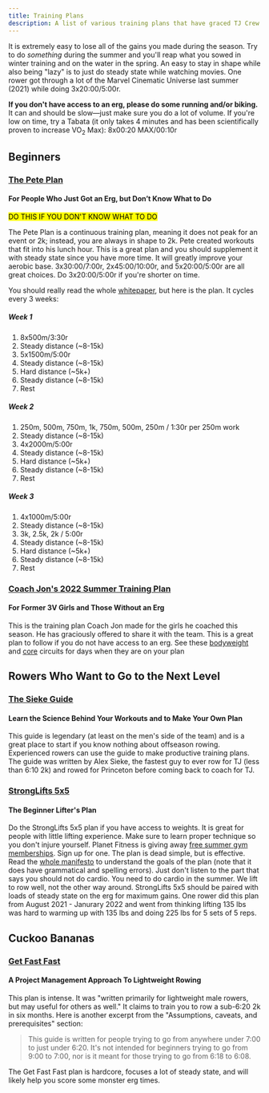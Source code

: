 ```yaml
---
title: Training Plans
description: A list of various training plans that have graced TJ Crew's awareness
---
```


It is extremely easy to lose all of the gains you made during the season. Try to
do _something_ during the summer and you'll reap what you sowed in winter
training and on the water in the spring. An easy to stay in shape while also
being "lazy" is to just do steady state while watching movies. One rower got
through a lot of the Marvel Cinematic Universe last summer (2021) while doing
3x20:00/5:00r.

**If you don't have access to an erg, please do some running and/or biking.** It
can and should be slow—just make sure you do a lot of volume. If you're low on
time, try a Tabata (it only takes 4 minutes and has been scientifically proven
to increase VO<sub>2</sub> Max): 8x00:20 MAX/00:10r

## Beginners

### [The Pete Plan](https://thepeteplan.wordpress.com/the-pete-plan/)

#### For People Who Just Got an Erg, but Don’t Know What to Do

<mark>DO THIS IF YOU DON'T KNOW WHAT TO DO</mark>

The Pete Plan is a continuous training plan, meaning it does not peak for an
event or 2k; instead, you are always in shape to 2k. Pete created workouts that
fit into his lunch hour. This is a great plan and you should supplement it with
steady state since you have more time. It will greatly improve your aerobic
base. 3x30:00/7:00r, 2x45:00/10:00r, and 5x20:00/5:00r are all great choices. Do
3x20:00/5:00r if you're shorter on time.

You should really read the whole [whitepaper], but here is the plan. It cycles
every 3 weeks:

##### Week 1

1. 8x500m/3:30r
2. Steady distance (~8-15k)
3. 5x1500m/5:00r
4. Steady distance (~8-15k)
5. Hard distance (~5k+)
6. Steady distance (~8-15k)
7. Rest

##### Week 2

1. 250m, 500m, 750m, 1k, 750m, 500m, 250m / 1:30r per 250m work
2. Steady distance (~8-15k)
3. 4x2000m/5:00r
4. Steady distance (~8-15k)
5. Hard distance (~5k+)
6. Steady distance (~8-15k)
7. Rest

##### Week 3

1. 4x1000m/5:00r
2. Steady distance (~8-15k)
3. 3k, 2.5k, 2k / 5:00r
4. Steady distance (~8-15k)
5. Hard distance (~5k+)
6. Steady distance (~8-15k)
7. Rest

[whitepaper]: https://thepeteplan.wordpress.com/the-pete-plan/

### [Coach Jon\'s 2022 Summer Training Plan](https://docs.google.com/document/d/1qbwQY2P2Ws9DjQSPB3q0S40ibTME1cf8Mvx77D5tgcE/edit)

#### For Former 3V Girls and Those Without an Erg

This is the training plan Coach Jon made for the girls he coached this season.
He has graciously offered to share it with the team. This is a great plan to
follow if you do not have access to an erg. See these [bodyweight] and [core]
circuits for days when they are on your plan

[bodyweight]: /bodyweight
[core]: /core

## Rowers Who Want to Go to the Next Level

### [The Sieke Guide](/files/sieke.pdf)

#### Learn the Science Behind Your Workouts and to Make Your Own Plan

This guide is legendary (at least on the men's side of the team) and is a great
place to start if you know nothing about offseason rowing. Experienced rowers
can use the guide to make productive training plans. The guide was written by
Alex Sieke, the fastest guy to ever row for TJ (less than 6:10 2k) and rowed for
Princeton before coming back to coach for TJ.

### [StrongLifts 5x5](https://stronglifts.com/5x5/)

#### The Beginner Lifter's Plan

Do the StrongLifts 5x5 plan if you have access to weights. It is great for
people with little lifting experience. Make sure to learn proper technique so
you don't injure yourself. Planet Fitness is giving away [free summer gym
memberships]. Sign up for one. The plan is dead simple, but is effective. Read
the [whole manifesto] to understand the goals of the plan (note that it does
have grammatical and spelling errors). Just don't listen to the part that says
you should not do cardio. You need to do cardio in the summer. We lift to row
well, not the other way around. StrongLifts 5x5 should be paired with loads of
steady state on the erg for maximum gains. One rower did this plan from August
2021 - Janurary 2022 and went from thinking lifting 135 lbs was hard to warming
up with 135 lbs and doing 225 lbs for 5 sets of 5 reps.

[free summer gym memberships]: https://www.planetfitness.com/summerpass/registration
[whole manifesto]: https://stronglifts.com/5x5/

## Cuckoo Bananas

### [Get Fast Fast](https://alexkrupp.typepad.com/sensemaking/2011/04/get-fast-fast-a-project-management-approach-to-lightweight-rowing.html)

#### A Project Management Approach To Lightweight Rowing

This plan is intense. It was "written primarily for lightweight male rowers, but
may useful for others as well." It claims to train you to row a sub-6:20 2k in
six months. Here is another excerpt from the "Assumptions, caveats, and
prerequisites" section:

> This guide is written for people trying to go from anywhere under 7:00 to just
> under 6:20. It's not intended for beginners trying to go from 9:00 to 7:00,
> nor is it meant for those trying to go from 6:18 to 6:08.

The Get Fast Fast plan is hardcore, focuses a lot of steady state, and will
likely help you score some monster erg times.
